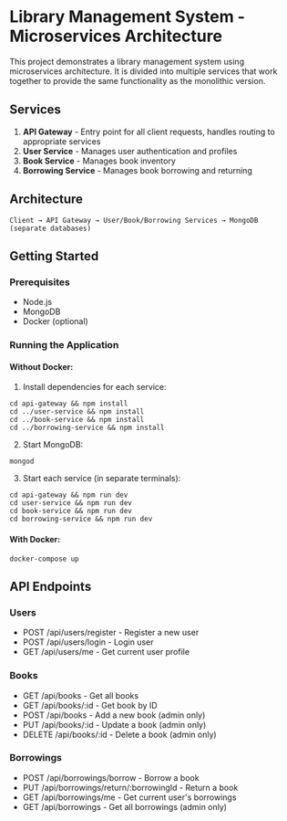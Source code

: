 # Library Management System - Microservices Architecture

This project demonstrates a library management system using microservices architecture. It is divided into multiple services that work together to provide the same functionality as the monolithic version.

## Services

1. **API Gateway** - Entry point for all client requests, handles routing to appropriate services
2. **User Service** - Manages user authentication and profiles
3. **Book Service** - Manages book inventory
4. **Borrowing Service** - Manages book borrowing and returning

## Architecture

```
Client → API Gateway → User/Book/Borrowing Services → MongoDB (separate databases)
```

## Getting Started

### Prerequisites

- Node.js
- MongoDB
- Docker (optional)

### Running the Application

#### Without Docker:

1. Install dependencies for each service:

```
cd api-gateway && npm install
cd ../user-service && npm install
cd ../book-service && npm install
cd ../borrowing-service && npm install
```

2. Start MongoDB:

```
mongod
```

3. Start each service (in separate terminals):

```
cd api-gateway && npm run dev
cd user-service && npm run dev
cd book-service && npm run dev
cd borrowing-service && npm run dev
```

#### With Docker:

```
docker-compose up
```

## API Endpoints

### Users

- POST /api/users/register - Register a new user
- POST /api/users/login - Login user
- GET /api/users/me - Get current user profile

### Books

- GET /api/books - Get all books
- GET /api/books/:id - Get book by ID
- POST /api/books - Add a new book (admin only)
- PUT /api/books/:id - Update a book (admin only)
- DELETE /api/books/:id - Delete a book (admin only)

### Borrowings

- POST /api/borrowings/borrow - Borrow a book
- PUT /api/borrowings/return/:borrowingId - Return a book
- GET /api/borrowings/me - Get current user's borrowings
- GET /api/borrowings - Get all borrowings (admin only)
